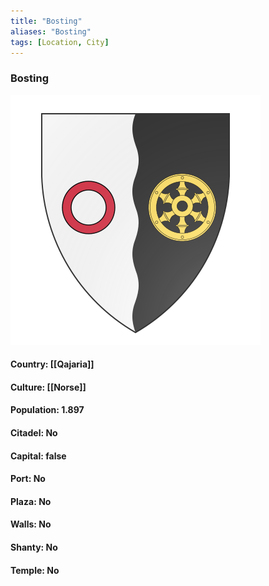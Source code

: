```yaml
---
title: "Bosting"
aliases: "Bosting"
tags: [Location, City]
---
```

### Bosting
![](attachment/663678890371c2360de4407d6765decc.svg)

#### Country: [[Qajaria]]

#### Culture: [[Norse]]

#### Population: 1.897

#### Citadel: No

#### Capital: false

#### Port: No

#### Plaza: No

#### Walls: No

#### Shanty: No

#### Temple: No

